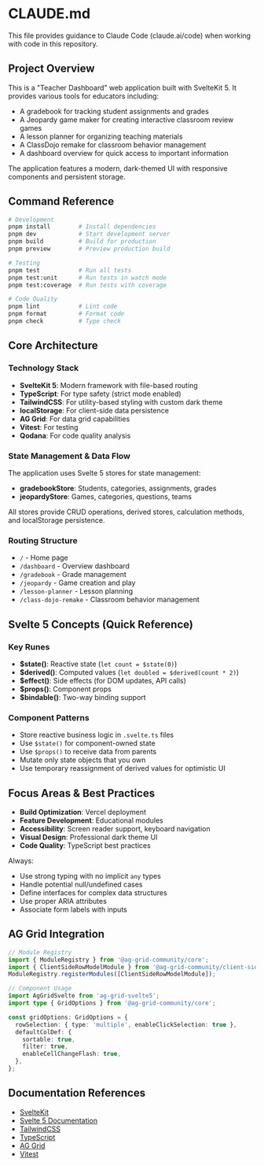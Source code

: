 # CLAUDE.md

This file provides guidance to Claude Code (claude.ai/code) when working with code in this repository.

## Project Overview

This is a "Teacher Dashboard" web application built with SvelteKit 5. It provides various tools for educators including:

- A gradebook for tracking student assignments and grades
- A Jeopardy game maker for creating interactive classroom review games
- A lesson planner for organizing teaching materials
- A ClassDojo remake for classroom behavior management
- A dashboard overview for quick access to important information

The application features a modern, dark-themed UI with responsive components and persistent storage.

## Command Reference

```bash
# Development
pnpm install        # Install dependencies
pnpm dev            # Start development server
pnpm build          # Build for production
pnpm preview        # Preview production build

# Testing
pnpm test           # Run all tests
pnpm test:unit      # Run tests in watch mode
pnpm test:coverage  # Run tests with coverage

# Code Quality
pnpm lint           # Lint code
pnpm format         # Format code
pnpm check          # Type check
```

## Core Architecture

### Technology Stack

- **SvelteKit 5**: Modern framework with file-based routing
- **TypeScript**: For type safety (strict mode enabled)
- **TailwindCSS**: For utility-based styling with custom dark theme
- **localStorage**: For client-side data persistence
- **AG Grid**: For data grid capabilities
- **Vitest**: For testing
- **Qodana**: For code quality analysis

### State Management & Data Flow

The application uses Svelte 5 stores for state management:

- **gradebookStore**: Students, categories, assignments, grades
- **jeopardyStore**: Games, categories, questions, teams

All stores provide CRUD operations, derived stores, calculation methods, and localStorage persistence.

### Routing Structure

- `/` - Home page
- `/dashboard` - Overview dashboard
- `/gradebook` - Grade management
- `/jeopardy` - Game creation and play
- `/lesson-planner` - Lesson planning
- `/class-dojo-remake` - Classroom behavior management

## Svelte 5 Concepts (Quick Reference)

### Key Runes

- **$state()**: Reactive state (`let count = $state(0)`)
- **$derived()**: Computed values (`let doubled = $derived(count * 2)`)
- **$effect()**: Side effects (for DOM updates, API calls)
- **$props()**: Component props
- **$bindable()**: Two-way binding support

### Component Patterns

- Store reactive business logic in `.svelte.ts` files
- Use `$state()` for component-owned state
- Use `$props()` to receive data from parents
- Mutate only state objects that you own
- Use temporary reassignment of derived values for optimistic UI

## Focus Areas & Best Practices

- **Build Optimization**: Vercel deployment
- **Feature Development**: Educational modules
- **Accessibility**: Screen reader support, keyboard navigation
- **Visual Design**: Professional dark theme UI
- **Code Quality**: TypeScript best practices

Always:
- Use strong typing with no implicit `any` types
- Handle potential null/undefined cases
- Define interfaces for complex data structures
- Use proper ARIA attributes
- Associate form labels with inputs

## AG Grid Integration

```typescript
// Module Registry
import { ModuleRegistry } from '@ag-grid-community/core';
import { ClientSideRowModelModule } from '@ag-grid-community/client-side-row-model';
ModuleRegistry.registerModules([ClientSideRowModelModule]);

// Component Usage
import AgGridSvelte from 'ag-grid-svelte5';
import type { GridOptions } from '@ag-grid-community/core';

const gridOptions: GridOptions = {
  rowSelection: { type: 'multiple', enableClickSelection: true },
  defaultColDef: {
    sortable: true,
    filter: true,
    enableCellChangeFlash: true,
  },
};
```

## Documentation References

- [SvelteKit](https://kit.svelte.dev/docs)
- [Svelte 5 Documentation](https://svelte-5-preview.vercel.app/)
- [TailwindCSS](https://tailwindcss.com/docs)
- [TypeScript](https://www.typescriptlang.org/docs/)
- [AG Grid](https://www.ag-grid.com/javascript-data-grid/)
- [Vitest](https://vitest.dev/guide/)